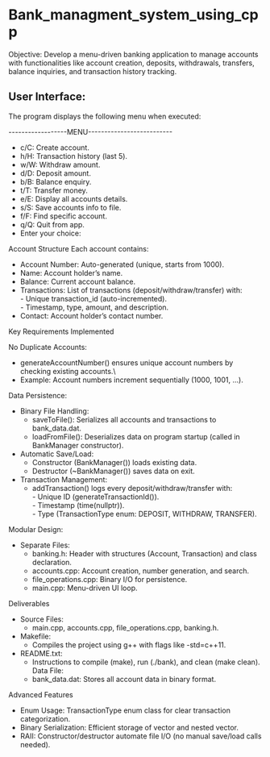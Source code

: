 # Bank_managment_system_using_cpp

Objective:
Develop a menu-driven banking application to manage accounts with functionalities like account creation, deposits, withdrawals, transfers, balance inquiries, and transaction history tracking.

## User Interface:
The program displays the following menu when executed:

------------------MENU--------------------------
- c/C: Create account.
- h/H: Transaction history (last 5).
- w/W: Withdraw amount.
- d/D: Deposit amount.
- b/B: Balance enquiry.
- t/T: Transfer money.
- e/E: Display all accounts details.
- s/S: Save accounts info to file.
- f/F: Find specific account.
- q/Q: Quit from app.
- Enter your choice: 

Account Structure
Each account contains:
- Account Number: Auto-generated (unique, starts from 1000).
- Name: Account holder’s name.
- Balance: Current account balance.
- Transactions: List of transactions (deposit/withdraw/transfer) with:\
      - Unique transaction_id (auto-incremented).\
      - Timestamp, type, amount, and description.
- Contact: Account holder’s contact number.

Key Requirements Implemented

No Duplicate Accounts:
- generateAccountNumber() ensures unique account numbers by checking existing accounts.\
- Example: Account numbers increment sequentially (1000, 1001, ...).

Data Persistence:
 - Binary File Handling:
     - saveToFile(): Serializes all accounts and transactions to bank_data.dat.
     - loadFromFile(): Deserializes data on program startup (called in BankManager constructor).
 - Automatic Save/Load:
     - Constructor (BankManager()) loads existing data.
     - Destructor (~BankManager()) saves data on exit.
 - Transaction Management:
     - addTransaction() logs every deposit/withdraw/transfer with:\
             - Unique ID (generateTransactionId()).\
             - Timestamp (time(nullptr)).\
             - Type (TransactionType enum: DEPOSIT, WITHDRAW, TRANSFER).

Modular Design:
- Separate Files:
    - banking.h: Header with structures (Account, Transaction) and class declaration.
    - accounts.cpp: Account creation, number generation, and search.
    - file_operations.cpp: Binary I/O for persistence.
    - main.cpp: Menu-driven UI loop.

Deliverables
- Source Files:
     - main.cpp, accounts.cpp, file_operations.cpp, banking.h.
- Makefile:
     - Compiles the project using g++ with flags like -std=c++11.
- README.txt:
     - Instructions to compile (make), run (./bank), and clean (make clean).
Data File:
     - bank_data.dat: Stores all account data in binary format.

Advanced Features
- Enum Usage: TransactionType enum class for clear transaction categorization.
- Binary Serialization: Efficient storage of vector<Account> and nested vector<Transaction>.
- RAII: Constructor/destructor automate file I/O (no manual save/load calls needed).

